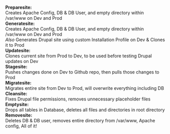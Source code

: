 <b>Preparesite:</b><br>
Creates Apache Config, DB & DB User, and empty directory within /var/www on Dev and Prod<br>
<b>Generatesite:</b><br>
Creates Apache Config, DB & DB User, and empty directory within /var/www on Dev and Prod<br>
<i>Also</i> Generates Drupal site using custom Installation Profile on Dev & Clones it to Prod<br>
<b>Updatesite:</b><br>
Clones current site from Prod to Dev, to be used before testing Drupal updates on Dev<br>
<b>Stagesite:</b><br>
Pushes changes done on Dev to Github repo, then pulls those changes to Prod<br>
<b>Migratesite:</b><br>
Migrates entire site from Dev to Prod, will overwrite everything including DB<br>
<b>Cleansite:</b><br>
Fixes Drupal file permissions, removes unnecessary placeholder files<br>
<b>Emptysite:</b><br>
Drops all tables in Database, deletes all files and directories in root directory<br>
<b>Removesite:</b><br>
Deletes DB & DB user, removes entire directory from /var/www, Apache config, All of it!
